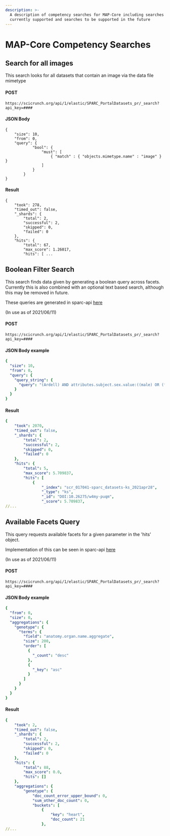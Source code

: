 ```yaml
---
description: >-
  A description of competency searches for MAP-Core including searches that are
  currently supported and searches to be supported in the future
---
```


# MAP-Core Competency Searches

## Search for all images

This search looks for all datasets that contain an image via the data file mimetype

#### POST

```text
https://scicrunch.org/api/1/elastic/SPARC_PortalDatasets_pr/_search?api_key=####
```

#### JSON Body

```text
{
    "size": 10, 
    "from": 0, 
    "query": {
            "bool": {
                "must": [
                    { "match" : { "objects.mimetype.name" : "image" } }
                ]
            }
        }
}
```

#### Result

```text
{
    "took": 278,
    "timed_out": false,
    "_shards": {
        "total": 2,
        "successful": 2,
        "skipped": 0,
        "failed": 0
    },
    "hits": {
        "total": 67,
        "max_score": 1.26017,
        "hits": [ ...
```

## Boolean Filter Search

This search finds data given by generating a boolean query across facets. Currently this is also combined with an optional text based search, although this may be removed in future.

These queries are generated in sparc-api [here](https://github.com/nih-sparc/sparc-api/blob/eb53aaa7b9904c0fabfe522db7cd8b8c97ff7608/app/process_kb_results.py#L92)

(In use as of 2021/06/11)

#### POST

```text
https://scicrunch.org/api/1/elastic/SPARC_PortalDatasets_pr/_search?api_key=####
```

#### JSON Body example

```yaml
{
  "size": 10,
  "from": 0,
  "query": {
    "query_string": {
      "query": "(Ardell) AND attributes.subject.sex.value:((male) OR (female))  AND anatomy.organ.name.aggregate:((heart))"
    }
  }
}
```

#### Result

```yaml
{
    "took": 2070,
    "timed_out": false,
    "_shards": {
        "total": 2,
        "successful": 2,
        "skipped": 0,
        "failed": 0
    },
    "hits": {
        "total": 5,
        "max_score": 5.709837,
        "hits": [
            {
                "_index": "scr_017041-sparc_datasets-ks_2021apr28",
                "_type": "ks",
                "_id": "DOI:10.26275/w4my-puqm",
                "_score": 5.709837,
//...
```

## Available Facets Query 

This query requests available facets for a given parameter in the 'hits' object. 

Implementation of this can be seen in sparc-api [here](https://github.com/nih-sparc/sparc-api/blob/eb53aaa7b9904c0fabfe522db7cd8b8c97ff7608/app/process_kb_results.py#L59)

(In use as of 2021/06/11)

#### POST

```text
https://scicrunch.org/api/1/elastic/SPARC_PortalDatasets_pr/_search?api_key=####
```

#### JSON Body example

```yaml
{
  "from": 0,
  "size": 0,
  "aggregations": {
    "genotype": {
      "terms": {
        "field": "anatomy.organ.name.aggregate",
        "size": 200,
        "order": [
          {
            "_count": "desc"
          },
          {
            "_key": "asc"
          }
        ]
      }
    }
  }
}
```

#### Result

```yaml
{
    "took": 2,
    "timed_out": false,
    "_shards": {
        "total": 2,
        "successful": 2,
        "skipped": 0,
        "failed": 0
    },
    "hits": {
        "total": 88,
        "max_score": 0.0,
        "hits": []
    },
    "aggregations": {
        "genotype": {
            "doc_count_error_upper_bound": 0,
            "sum_other_doc_count": 0,
            "buckets": [
                {
                    "key": "heart",
                    "doc_count": 21
                },
//...
```

